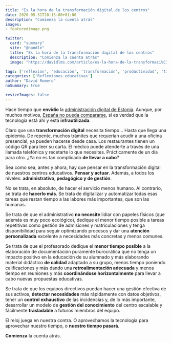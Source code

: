 ```yaml
---
title: "Es la hora de la transformación digital de los centros"
date: 2020-05-31T20:15:00+01:00
description: "Comienza la cuenta atrás"
images:
- featuredimage.png

twitter:
  card: "summary"
  site: "@handle"
  title: "Es la hora de la transformación digital de los centros"
  description: "Comienza la cuenta atrás"
  image: "https://davidlms.com/article/es-la-hora-de-la-transformaci%C3%B3n-digital-de-los-centros/featuredimage.jpg"

tags: ['reflexión', 'educación', 'transformación', 'productividad', 'tiempo', 'gestión', 'digital']
categories: ['Reflexiones educativas']
author: "David Romero"
noSummary: true

resizeImages: false
---
```


Hace tiempo que **envidio** la [administración digital de Estonia](https://elpais.com/elpais/2018/04/05/eps/1522927807_984041.html). Aunque, por muchos motivos, [España no pueda compararse](https://analiticapublica.es/espana-no-es-estonia/), sí es verdad que la tecnología está ahí y está **infrautilizada**.

Claro que una **transformación digital** necesita tiempo… Hasta que llega una epidemia. De repente, muchos trámites que requerían acudir a una oficina presencial, ya pueden hacerse desde casa. Los restaurantes tienen un código QR para leer su carta. El médico puede atenderte a través de una llamada telefónica y recetarte lo que necesites. Prácticamente de un día para otro. ¿Ya no es tan complicado **de llevar a cabo**?

Sea como sea, antes y ahora, hay que pensar en la transformación digital de nuestros centros educativos. **Pensar y actuar**. Además, a todos los niveles: **administrativo, pedagógico y de gestión**.

No se trata, en absoluto, de hacer el servicio menos humano. Al contrario, se trata de **hacerlo más**. Se trata de digitalizar y automatizar todas esas tareas que restan tiempo a las labores más importantes, que son las humanas.

Se trata de que el administrativo **no necesite** lidiar con papeles físicos (que además es muy poco ecológico), dedique el menor tiempo posible  a tareas repetitivas como gestión de admisiones y matriculaciones y tenga disponibilidad para seguir optimizando procesos y dar una **atención personalizada** excelente a necesidades más concretas y menos comunes.

Se trata de que el profesorado dedique el **menor tiempo posible** a la elaboración de documentación puramente burocrática que no tenga un impacto positivo en la educación de su alumnado y más elaborando material didáctico **de calidad** adaptado a su grupo, menos tiempo poniendo calificaciones y más dando una **retroalimentación adecuada** y menos tiempo en reuniones y más **coordinándose horizontalmente** para llevar a cabo nuevas propuestas educativas.

Se trata de que los equipos directivos puedan hacer una gestión efectiva de sus activos, **detectar necesidades** más rápidamente con datos objetivos, tener un **control exhaustivo** de las incidencias y, de lo más importante, desarrollar un modelo de **gestión del conocimiento** del centro escalable y fácilmente **trasladable** a futuros miembros del equipo.

El reloj juega en nuestra contra. O aprovechamos la tecnología para aprovechar nuestro tiempo, o **nuestro tiempo pasará**.

**Comienza** la cuenta atrás.